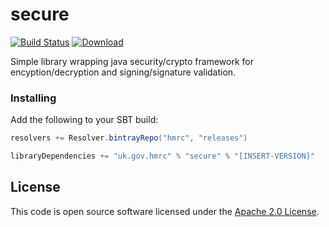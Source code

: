 secure
======

[![Build Status](https://travis-ci.org/hmrc/secure.svg)](https://travis-ci.org/hmrc/secure) [ ![Download](https://api.bintray.com/packages/hmrc/releases/secure/images/download.svg) ](https://bintray.com/hmrc/releases/secure/_latestVersion)

Simple library wrapping java security/crypto framework for encyption/decryption and signing/signature validation.

### Installing

Add the following to your SBT build:
```scala
resolvers += Resolver.bintrayRepo("hmrc", "releases")

libraryDependencies += "uk.gov.hmrc" % "secure" % "[INSERT-VERSION]"
```

## License ##

This code is open source software licensed under the [Apache 2.0 License]("http://www.apache.org/licenses/LICENSE-2.0.html").

